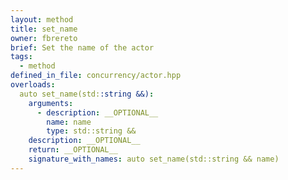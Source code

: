 ```yaml
---
layout: method
title: set_name
owner: fbrereto
brief: Set the name of the actor
tags:
  - method
defined_in_file: concurrency/actor.hpp
overloads:
  auto set_name(std::string &&):
    arguments:
      - description: __OPTIONAL__
        name: name
        type: std::string &&
    description: __OPTIONAL__
    return: __OPTIONAL__
    signature_with_names: auto set_name(std::string && name)
---
```

